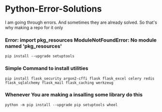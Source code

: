# Python-Error-Solutions
I am going through errors. And sometimes they are already solved. So that's why making a repo for it only
### Error: import pkg_resources ModuleNotFoundError: No module named 'pkg_resources'
```
pip install --upgrade setuptools
```
### Simple Command to install utilities
```
pip install flask_security argon2-cffi flask flask_excel celery redis flask_sqlalchemy flask_mail flask_caching werkzeug
```
### Whenever You are making a insalling some library do this
```
python -m pip install --upgrade pip setuptools wheel
```
